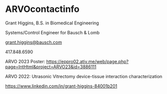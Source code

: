 # ARVOcontactinfo

Grant Higgins, B.S. in Biomedical Engineering

Systems/Control Engineer for Bausch & Lomb

grant.higgins@bausch.com

417.848.6590

ARVO 2023 Poster: 
https://eppro02.ativ.me/web/page.php?page=IntHtml&project=ARVO23&id=3886111

ARVO 2022: 
Utrasonic Vitrectomy device-tissue interaction characterization

https://www.linkedin.com/in/grant-higgins-84001b201
